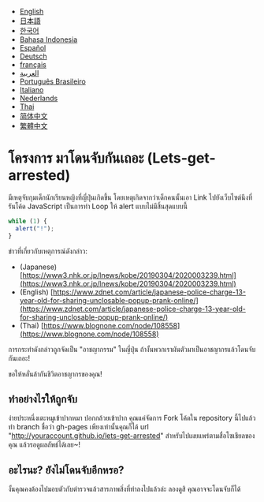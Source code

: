 - [English](README.md)
- [日本語](README.ja.md)
- [한국어](README.ko.md)
- [Bahasa Indonesia](README.in.md)
- [Español](README.es.md)
- [Deutsch](README.de.md)
- [français](README.fr.md)
- [العربية](README.ar.md)
- [Português Brasileiro](README.pt-br.md)
- [Italiano](README.it.md)
- [Nederlands](README.nl.md)
- [Thai](README.th.md)
- [简体中文](README.zh_hans.md)
- [繁體中文](README.zh_hant.md)

# โครงการ มาโดนจับกันเถอะ (Lets-get-arrested)

มีเหตุจับกุมเด็กนักเรียนหญิงที่ญี่ปุ่นเกิดขึ้น โดยเหตุเกิดจากว่าเด็กคนนั้นเอา Link ไปยังเว็บไซต์นึงที่รันโค้ด JavaScript เป็นการทำ Loop ให้ alert แบบไม่มีสิ้นสุดแบบนี้

```js
while (1) {
  alert("!");
}
```

ข่าวที่เกี่ยวกับเหตุการณ์ดังกล่าว:

- (Japanese) [https://www3.nhk.or.jp/lnews/kobe/20190304/2020003239.html](https://www3.nhk.or.jp/lnews/kobe/20190304/2020003239.html)
- (English) [https://www.zdnet.com/article/japanese-police-charge-13-year-old-for-sharing-unclosable-popup-prank-online/](https://www.zdnet.com/article/japanese-police-charge-13-year-old-for-sharing-unclosable-popup-prank-online/)
- (Thai) [https://www.blognone.com/node/108558](https://www.blognone.com/node/108558)

การกระทำดังกล่าวถูกจัดเป็น "อาชญากรรม" ในญี่ปุ่น ถ้างั้นพวกเราผันตัวมาเป็นอาชญากรแล้วโดนจับกันเถอะ!

ขอให้หลั่นล้ากันชิวิตอาชญากรของคุณ!

## ทำอย่างไรให้ถูกจับ

ง่ายประหนึ่งเตะหมูเข้าปากหมา ปอกกล้วยเข้าปาก คุณแค่จัดการ Fork โค้ดใน repository นี้ไปแล้วทำ branch ชื่อว่า gh-pages เพียงเท่านั้นคุณก็ได้ url "http://youraccount.github.io/lets-get-arrested" สำหรับไปเผยแพร่ตามสื่อโซเชียลของคุณ แล้วรอดูผลลัพธ์ได้เลย~!

## อะไรนะ? ยังไม่โดนจับอีกหรอ?

งั้นคุณคงต้องไปมอบตัวกับตำรวจแล้วสารภาพสิ่งที่ทำลงไปแล้วล่ะ ลองดูสิ คุณอาจจะโดนจับก็ได้

